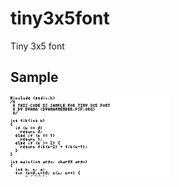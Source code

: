 # tiny3x5font

Tiny 3x5 font

## Sample

![sample](https://raw.githubusercontent.com/dyama/tiny3x5font/master/sample/out.png)
